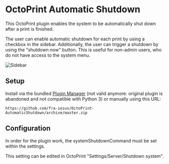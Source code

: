 # OctoPrint Automatic Shutdown

This OctoPrint plugin enables the system to be automatically shut down after a print is finished.

The user can enable automatic shutdown for each print by using a checkbox in the sidebar.  Additionally, the user can 
trigger a shutdown by using the "shutdown now" button.  This is useful for non-admin users, who do not have access to
the system menu.

![Sidebar](/docs/screenshot.png?raw=true)

## Setup

Install via the bundled [Plugin Manager](https://github.com/foosel/OctoPrint/wiki/Plugin:-Plugin-Manager) (not valid anymore: original plugin is abandoned and not compatible with Python 3)
or manually using this URL:

    https://github.com/fra-iesus/OctoPrint-AutomaticShutdown/archive/master.zip

## Configuration

In order for the plugin work, the systemShutdownCommand must be set within the settings.

This setting can be edited in OctoPrint "Settings/Server/Shutdown system".
